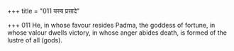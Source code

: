 +++
title = "011 यस्य प्रसादे"

+++
011	He, in whose favour resides Padma, the goddess of fortune, in whose valour dwells victory, in whose anger abides death, is formed of the lustre of all (gods).
